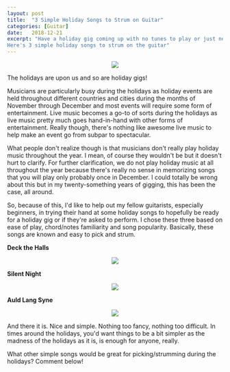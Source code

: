```yaml
---
layout: post
title:  "3 Simple Holiday Songs to Strum on Guitar"
categories: [Guitar]
date:   2018-12-21
excerpt: "Have a holiday gig coming up with no tunes to play or just need something to strum for a family sing-a-long? Got you covered.
Here's 3 simple holiday songs to strum on the guitar"
---
```

<p align="center"><img src="https://images.unsplash.com/photo-1512363837208-71c286e1d577?ixlib=rb-1.2.1&ixid=eyJhcHBfaWQiOjEyMDd9&auto=format&fit=crop&w=1050&q=80"></p>

The holidays are upon us and so are holiday gigs! 

Musicians are particularly busy during the holidays as holiday events are held throughout different countries and cities 
during the months of November through December and most events will require some form of entertainment. Live music becomes a
go-to of sorts during the holidays as live music pretty much goes hand-in-hand with other forms of entertainment. Really though, there's nothing like awesome live music to help make an event go from subpar to spectacular. 

What people don't realize though is that musicians don't really play holiday music throughout the year. I mean, of course they wouldn't be but it doesn't hurt to clarify. For further clarification, we do not play holiday music at all throughout the year because there's really no sense in memorizing songs that you will play only probably once in December. I could totally be wrong about this but in my twenty-something years of gigging, this has been the case, all around.

So, because of this, I'd like to help out my fellow guitarists, especially beginners, in trying their hand at some holiday songs to hopefully be ready for a holiday gig or if they're asked to perform. I chose these three based on ease of play, chord/notes familiarity and song popularity. Basically, these songs are known and easy to pick and strum.

<b>Deck the Halls</b>

<p align="center"><img src="http://www.guitarnoise.com/images/articles/9937/10.gif"></p>

<b>Silent Night</b>

<p align="center"><img src="http://www.guitarnoise.com/images/articles/91/24.gif"></p>

<b>Auld Lang Syne</b>

<p align="center"><img src="https://fretsource-guitar.weebly.com/uploads/5/9/0/3/59037923/93223_orig.jpg"></p>

And there it is. Nice and simple. Nothing too fancy, nothing too difficult. In times around the holidays, you'd want things to be a bit simpler as the madness of the holidays as it is, is enough for anyone, really.

What other simple songs would be great for picking/strumming during the holidays? Comment below!
